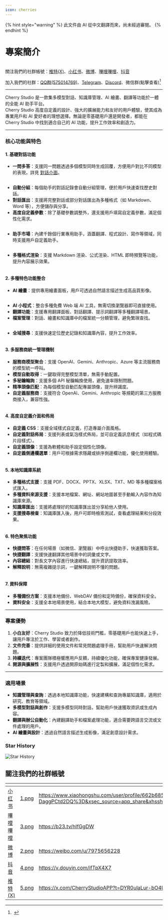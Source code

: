```yaml
---
icon: cherries
---
```


{% hint style="warning" %}
此文件由 AI 從中文翻譯而來，尚未經過審閱。
{% endhint %}

# 專案簡介

<figure><img src=".gitbook/assets/docs-readme-banner1.png" alt=""><figcaption></figcaption></figure>

關注我們的社群帳號：[推特(X)](https://x.com/CherryStudioAPP)、[小红书](https://www.xiaohongshu.com/user/profile/662b6853000000000b031d9a)、[微博](https://weibo.com/u/7975656228)、[嗶哩嗶哩](https://space.bilibili.com/3546657515898892)、[抖音](https://www.douyin.com/user/MS4wLjABAAAAmw9A54m5J0hHVMQY5eGrVJ-EHDoOS0hgJ6M1F9MN2Tn2V163A0xrC4_KVzfmQSxC)

加入我們的社群：[QQ群(575014769)](https://qm.qq.com/q/lo0D4qVZKi)、[Telegram](https://t.me/CherryStudioAI)、[Discord](https://discord.gg/wez8HtpxqQ)、微信群(點擊查看)[^1]

***

Cherry Studio 是一款集多模型對話、知識庫管理、AI 繪畫、翻譯等功能於一體的全能 AI 助手平台。\
Cherry Studio 高度自定義的設計、強大的擴展能力和友好的用戶體驗，使其成為專業用戶和 AI 愛好者的理想選擇。無論是零基礎用戶還是開發者，都能在 Cherry Studio 中找到適合自己的 AI 功能，提升工作效率和創造力。

***

### **核心功能與特色**

#### **1. 基礎對話功能**

* **一問多答**：支援同一問題透過多個模型同時生成回覆，方便用戶對比不同模型的表現，詳見 [對話介面](cherrystudio/preview/chat.md)。

<figure><img src=".gitbook/assets/docs-readme-1 (1).png" alt=""><figcaption></figcaption></figure>

* **自動分組**：每個助手的對話記錄會自動分組管理，便於用戶快速查找歷史對話。
* **對話匯出**：支援將完整對話或部分對話匯出為多種格式（如 Markdown、Word 等），方便儲存與分享。
* **高度自定義參數**：除了基礎參數調整外，還支援用戶填寫自定義參數，滿足個性化需求。

<figure><img src=".gitbook/assets/docs-readme-2 (2).png" alt=""><figcaption></figcaption></figure>

* **助手市場**：內建千餘個行業專用助手，涵蓋翻譯、程式設計、寫作等領域，同時支援用戶自定義助手。

<figure><img src=".gitbook/assets/docs-readme-4.png" alt=""><figcaption></figcaption></figure>

* **多種格式渲染**：支援 Markdown 渲染、公式渲染、HTML 即時預覽等功能，提升內容展示效果。

<figure><img src=".gitbook/assets/docs-readme-3 (1).png" alt=""><figcaption></figcaption></figure>

#### **2. 多種特色功能整合**

* **AI 繪畫**：提供專用繪畫面板，用戶可透過自然語言描述生成高品質影像。

<figure><img src=".gitbook/assets/docs-readme-5.png" alt=""><figcaption></figcaption></figure>

* **AI 小程式**：整合多種免費 Web 端 AI 工具，無需切換瀏覽器即可直接使用。
* **翻譯功能**：支援專用翻譯面板、對話翻譯、提示詞翻譯等多種翻譯場景。
* **檔案管理**：對話、繪畫和知識庫中的檔案統一分類管理，避免繁瑣查找。

<figure><img src=".gitbook/assets/docs-readme-6.png" alt=""><figcaption></figcaption></figure>

* **全域搜尋**：支援快速定位歷史記錄和知識庫內容，提升工作效率。

<figure><img src=".gitbook/assets/docs-readme-7.png" alt=""><figcaption></figcaption></figure>

#### **3. 多服務商統一管理機制**

* **服務商模型聚合**：支援 OpenAI、Gemini、Anthropic、Azure 等主流服務商的模型統一呼叫。
* **模型自動取得**：一鍵取得完整模型清單，無需手動配置。
* **多秘鑰輪詢**：支援多個 API 秘鑰輪換使用，避免速率限制問題。
* **精準頭像匹配**：為每個模型自動匹配專屬頭像，提升辨識度。
* **自定義服務商**：支援符合 OpenAI、Gemini、Anthropic 等規範的第三方服務商接入，兼容性強。

<figure><img src=".gitbook/assets/docs-readme-8.png" alt=""><figcaption></figcaption></figure>

#### **4. 高度自定義介面和佈局**

* **自定義 CSS**：支援全域樣式自定義，打造專屬介面風格。
* **自定義對話佈局**：支援列表或氣泡樣式佈局，並可自定義訊息樣式（如程式碼片段樣式）。
* **自定義頭像**：支援為軟體和助手設定個性化頭像。
* **自定義側邊欄選單**：用戶可根據需求隱藏或排序側邊欄功能，優化使用體驗。

<figure><img src=".gitbook/assets/docs-readme-9.png" alt=""><figcaption></figcaption></figure>

#### **5. 本地知識庫系統**

* **多種格式支援**：支援 PDF、DOCX、PPTX、XLSX、TXT、MD 等多種檔案格式匯入。
* **多種資料來源支援**：支援本地檔案、網址、網站地圖甚至手動輸入內容作為知識庫來源。
* **知識庫匯出**：支援將處理好的知識庫匯出並分享給他人使用。
* **支援搜尋檢查**：知識庫匯入後，用戶可即時檢索測試，查看處理結果和分段效果。

<figure><img src=".gitbook/assets/docs-readme-10.png" alt=""><figcaption></figcaption></figure>

#### **6. 特色聚焦功能**

* **快捷問答**：在任何場景（如微信、瀏覽器）中呼出快捷助手，快速獲取答案。
* **快捷翻譯**：支援快速翻譯其他場景中的詞彙或文字。
* **內容總結**：對長文字內容進行快速總結，提升資訊提取效率。
* **解釋說明**：無需複雜提示詞，一鍵解釋說明不懂的問題。

<figure><img src=".gitbook/assets/docs-readme-11.png" alt=""><figcaption></figcaption></figure>

#### **7. 資料保障**

* **多種備份方案**：支援本地備份、WebDAV 備份和定時備份，確保資料安全。
* **資料安全**：支援全本地場景使用，結合本地大模型，避免資料洩漏風險。

***

### **專案優勢**

1. **小白友好**：Cherry Studio 致力於降低技術門檻，零基礎用戶也能快速上手，讓用戶專注於工作、學習或者創作。
2. **文件完善**：提供詳細的使用文件和常見問題處理手冊，幫助用戶快速解決問題。
3. **持續迭代**：專案團隊積極響應用戶反饋，持續優化功能，確保專案健康發展。
4. **開源與擴展性**：支援用戶透過開原始碼進行定製和擴展，滿足個性化需求。

***

### **適用場景**

* **知識管理與查詢**：透過本地知識庫功能，快速建構和查詢專屬知識庫，適用於研究、教育等領域。
* **多模型對話與創作**：支援多模型同時對話，幫助用戶快速獲取資訊或生成內容。
* **翻譯與辦公自動化**：內建翻譯助手和檔案處理功能，適合需要跨語言交流或文件處理的用戶。
* **AI 繪畫與設計**：透過自然語言描述生成影像，滿足創意設計需求。

### Star History

![Star History](https://urlscan.io/liveshot/?width=1300\&height=620\&url=https://cherrystarhistory.ocool.online/)

## 關注我們的社群帳號

<table data-view="cards"><thead><tr><th></th><th data-hidden data-card-cover data-type="files"></th><th data-hidden data-card-target data-type="content-ref"></th></tr></thead><tbody><tr><td><a href="https://www.xiaohongshu.com/user/profile/662b6853000000000b031d9a?xsec_token=YB_1nKvlH4r5hPYVVbbsNHF8Y6n6AKlm5-DaggPCtd2DQ%3D&#x26;xsec_source=app_share&#x26;xhsshare=CopyLink&#x26;appuid=662b6853000000000b031d9a&#x26;apptime=1738627324&#x26;share_id=ace5db41b5954fab8d98a2a7865a62bc&#x26;share_channel=copy_link">小红书</a></td><td><a href=".gitbook/assets/1.png">1.png</a></td><td><a href="https://www.xiaohongshu.com/user/profile/662b6853000000000b031d9a?xsec_token=YB_1nKvlH4r5hPYVVbbsNHF8Y6n6AKlm5-DaggPCtd2DQ%3D&#x26;xsec_source=app_share&#x26;xhsshare=CopyLink&#x26;appuid=662b6853000000000b031d9a&#x26;apptime=1738627324&#x26;share_id=ace5db41b5954fab8d98a2a7865a62bc&#x26;share_channel=copy_link">https://www.xiaohongshu.com/user/profile/662b6853000000000b031d9a?xsec_token=YB_1nKvlH4r5hPYVVbbsNHF8Y6n6AKlm5-DaggPCtd2DQ%3D&#x26;xsec_source=app_share&#x26;xhsshare=CopyLink&#x26;appuid=662b6853000000000b031d9a&#x26;apptime=1738627324&#x26;share_id=ace5db41b5954fab8d98a2a7865a62bc&#x26;share_channel=copy_link</a></td></tr><tr><td><a href="https://b23.tv/hIfGgDW">嗶哩嗶哩</a></td><td><a href=".gitbook/assets/3.png">3.png</a></td><td><a href="https://b23.tv/hIfGgDW">https://b23.tv/hIfGgDW</a></td></tr><tr><td><a href="https://weibo.com/u/7975656228">微博</a></td><td><a href=".gitbook/assets/2.png">2.png</a></td><td><a href="https://weibo.com/u/7975656228">https://weibo.com/u/7975656228</a></td></tr><tr><td><a href="https://v.douyin.com/ifTpX4X7">抖音</a></td><td><a href=".gitbook/assets/4.png">4.png</a></td><td><a href="https://v.douyin.com/ifTpX4X7">https://v.douyin.com/ifTpX4X7</a></td></tr><tr><td><a href="https://x.com/CherryStudioAPP?t=DYR0ulaLur-bO4Us3bG79A&#x26;s=05">推特(X)</a></td><td><a href=".gitbook/assets/5.png">5.png</a></td><td><a href="https://x.com/CherryStudioAPP?t=DYR0ulaLur-bO4Us3bG79A&#x26;s=05">https://x.com/CherryStudioAPP?t=DYR0ulaLur-bO4Us3bG79A&#x26;s=05</a></td></tr></tbody></table>

[^1]: <img src=".gitbook/assets/微信群二维码.png" alt="" data-size="original">